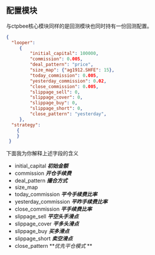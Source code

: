 ## 配置模块

与ctpbee核心模块同样的是回测模块也同时持有一份回测配置。
```json
{
  "looper":
     {
         "initial_capital": 100000,
         "commission": 0.005,
         "deal_pattern": "price",
         "size_map": {"ag1912.SHFE": 15},
         "today_commission": 0.005,
         "yesterday_commission": 0.02,
         "close_commission": 0.005,
         "slippage_sell": 0,
         "slippage_cover": 0,
         "slippage_buy": 0,
         "slippage_short": 0,
         "close_pattern": "yesterday",
     },
  "strategy": 
    {
    }
 }
```
下面我为你解释上述字段的含义
- initial_capital  ***初始金额***
- commission       ***开仓手续费***
- deal_pattern     ***撮合方式***
- size_map          
- today_commission  ***平今手续费比率***
- yesterday_commission ***平昨手续费比率***
- close_commission   ***平手续费比率***
- slippage_sell    ***平空头手滑点***
- slippage_cover   ***平多头滑点***
- slippage_buy   ***买多滑点***
- slippage_short ***卖空滑点***
- close_pattern ***优先平仓模式* **